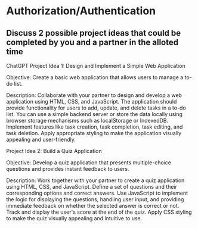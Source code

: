 # Authorization/Authentication

## Discuss 2 possible project ideas that could be completed by you and a partner in the alloted time



ChatGPT
Project Idea 1: Design and Implement a Simple Web Application

Objective: Create a basic web application that allows users to manage a to-do list.

Description: Collaborate with your partner to design and develop a web application using HTML, CSS, and JavaScript. The application should provide functionality for users to add, update, and delete tasks in a to-do list. You can use a simple backend server or store the data locally using browser storage mechanisms such as localStorage or IndexedDB. Implement features like task creation, task completion, task editing, and task deletion. Apply appropriate styling to make the application visually appealing and user-friendly.

Project Idea 2: Build a Quiz Application

Objective: Develop a quiz application that presents multiple-choice questions and provides instant feedback to users.

Description: Work together with your partner to create a quiz application using HTML, CSS, and JavaScript. Define a set of questions and their corresponding options and correct answers. Use JavaScript to implement the logic for displaying the questions, handling user input, and providing immediate feedback on whether the selected answer is correct or not. Track and display the user's score at the end of the quiz. Apply CSS styling to make the quiz visually appealing and intuitive to use.


